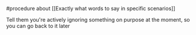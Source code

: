 #procedure about [[Exactly what words to say in specific scenarios]]

Tell them you're actively ignoring something on purpose at the moment, so you can go back to it later
